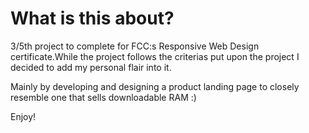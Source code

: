 # What is this about?

3/5th project to complete for FCC:s Responsive Web Design certificate.While the project follows the criterias put upon the project I decided to add my  personal flair into it.

Mainly by developing and designing a product landing page to closely resemble one that sells downloadable RAM :)

Enjoy!

